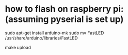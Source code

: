 # how to flash on raspberry pi: (assuming pyserial is set up)
sudo apt-get install arduino-mk
sudo mv FastLED /usr/share/arduino/libraries/FastLED

make upload
